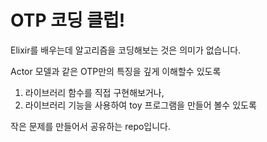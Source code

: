 # OTP 코딩 클럽!

Elixir를 배우는데 알고리즘을 코딩해보는 것은 의미가 없습니다.

Actor 모델과 같은 OTP만의 특징을 깊게 이해할수 있도록
1. 라이브러리 함수를 직접 구현해보거나,
2. 라이브러리 기능을 사용하여 toy 프로그램을 만들어 볼수 있도록

작은 문제를 만들어서 공유하는 repo입니다.


